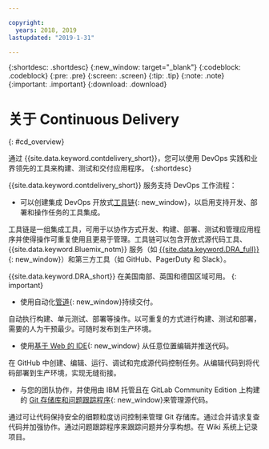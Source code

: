 ```yaml
---

copyright:
  years: 2018, 2019
lastupdated: "2019-1-31"

---
```


{:shortdesc: .shortdesc}
{:new_window: target="_blank"}
{:codeblock: .codeblock}
{:pre: .pre}
{:screen: .screen}
{:tip: .tip}
{:note: .note}
{:important: .important}
{:download: .download}


# 关于 Continuous Delivery
{: #cd_overview}

通过 {{site.data.keyword.contdelivery_short}}，您可以使用 DevOps 实践和业界领先的工具来构建、测试和交付应用程序。
{:shortdesc}

{{site.data.keyword.contdelivery_short}} 服务支持 DevOps 工作流程：

 * 可以创建集成 DevOps 开放式[工具链](/docs/services/ContinuousDelivery?topic=ContinuousDelivery-toolchains_about){: new_window}，以启用支持开发、部署和操作任务的工具集成。

  工具链是一组集成工具，可用于以协作方式开发、构建、部署、测试和管理应用程序并使得操作可重复使用且更易于管理。工具链可以包含开放式源代码工具、{{site.data.keyword.Bluemix_notm}} 服务（如 [{{site.data.keyword.DRA_full}}](/docs/services/ContinuousDelivery?topic=ContinuousDelivery-di_working){: new_window}）和第三方工具（如 GitHub、PagerDuty 和 Slack）。 
  
  {{site.data.keyword.DRA_short}} 在美国南部、英国和德国区域可用。
  {: important}

 * 使用自动化[管道](/docs/services/ContinuousDelivery?topic=ContinuousDelivery-deliverypipeline_about){: new_window}持续交付。

  自动执行构建、单元测试、部署等操作。以可重复的方式进行构建、测试和部署，需要的人为干预最少。可随时发布到生产环境。

 * 使用[基于 Web 的 IDE](/docs/services/ContinuousDelivery?topic=ContinuousDelivery-web_ide){: new_window} 从任意位置编辑并推送代码。

  在 GitHub 中创建、编辑、运行、调试和完成源代码控制任务。从编辑代码到将代码部署到生产环境，实现无缝衔接。 
  
 * 与您的团队协作，并使用由 IBM 托管且在 GitLab Community Edition 上构建的 [Git 存储库和问题跟踪程序](/docs/services/ContinuousDelivery?topic=ContinuousDelivery-git_working#git_working){: new_window}来管理源代码。

  通过可让代码保持安全的细颗粒度访问控制来管理 Git 存储库。通过合并请求复查代码并加强协作。通过问题跟踪程序来跟踪问题并分享构想。在 Wiki 系统上记录项目。
